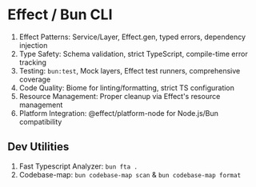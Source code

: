 # Effect / Bun CLI

1. Effect Patterns: Service/Layer, Effect.gen, typed errors, dependency injection
2. Type Safety: Schema validation, strict TypeScript, compile-time error tracking
3. Testing: `bun:test`, Mock layers, Effect test runners, comprehensive coverage
4. Code Quality: Biome for linting/formatting, strict TS configuration
5. Resource Management: Proper cleanup via Effect's resource management
6. Platform Integration: @effect/platform-node for Node.js/Bun compatibility

## Dev Utilities

1. Fast Typescript Analyzer: `bun fta .`
2. Codebase-map: `bun codebase-map scan` & `bun codebase-map format`
